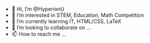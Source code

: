 - 👋 Hi, I’m @HyperionU
- 👀 I’m interested in STEM, Education, Math Competition
- 🌱 I’m currently learning IT, HTML/CSS, LaTeX
- 💞️ I’m looking to collaborate on ...
- 📫 How to reach me ...

<!---
HyperionU/HyperionU is a ✨ special ✨ repository because its `README.md` (this file) appears on your GitHub profile.
You can click the Preview link to take a look at your changes.
--->
